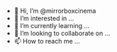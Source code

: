 - 👋 Hi, I’m @mirrorboxcinema
- 👀 I’m interested in ...
- 🌱 I’m currently learning ...
- 💞️ I’m looking to collaborate on ...
- 📫 How to reach me ...

<!---
mirrorboxcinema/mirrorboxcinema is a ✨ special ✨ repository because its `README.md` (this file) appears on your GitHub profile.
You can click the Preview link to take a look at your changes.
--->
